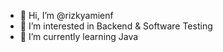 - 👋 Hi, I’m @rizkyamienf
- 👀 I’m interested in Backend & Software Testing
- 🌱 I’m currently learning Java
<!---
rizkyamienf/rizkyamienf is a ✨ special ✨ repository because its `README.md` (this file) appears on your GitHub profile.
You can click the Preview link to take a look at your changes.
--->
